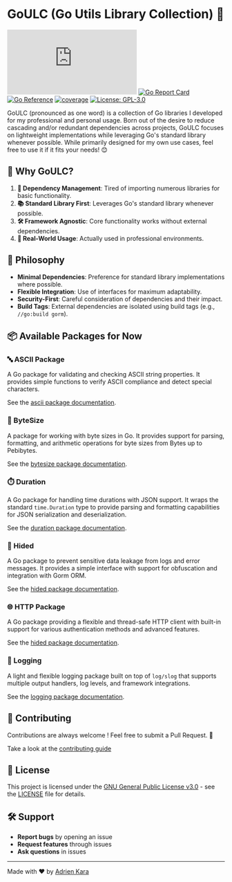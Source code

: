 # GoULC (Go Utils Library Collection) 🚀

[![Matrix](https://img.shields.io/matrix/iglou.eu%3Amatrix.org?logo=matrix&color=yellow)](https://matrix.to/#/#iglou.eu:matrix.org)
[![Go Report Card](https://goreportcard.com/badge/gitlab.com/iglou.eu/goulc)](https://goreportcard.com/report/gitlab.com/iglou.eu/goulc)
[![Go Reference](https://pkg.go.dev/badge/gitlab.com/iglou.eu/goulc.svg)](https://pkg.go.dev/gitlab.com/iglou.eu/goulc)
[![coverage](https://gitlab.com/iglou.eu/goulc/badges/main/coverage.svg?job=unit_test)](#)
[![License: GPL-3.0](https://img.shields.io/badge/License-GPL--3.0-blue.svg)](https://www.gnu.org/licenses/gpl-3.0)

GoULC (pronounced as one word) is a collection of Go libraries I developed for my professional and personal usage. Born out of the desire to reduce cascading and/or redundant dependencies across projects, GoULC focuses on lightweight implementations while leveraging Go's standard library whenever possible. While primarily designed for my own use cases, feel free to use it if it fits your needs! 😊

## 📌 Why GoULC?

1. **🔗 Dependency Management**: Tired of importing numerous libraries for basic functionality.
2. **📚 Standard Library First**: Leverages Go's standard library whenever possible.
3. **🛠️ Framework Agnostic**: Core functionality works without external dependencies.
4. **🏢 Real-World Usage**: Actually used in professional environments.

## 🎯 Philosophy

- **Minimal Dependencies**: Preference for standard library implementations where possible.
- **Flexible Integration**: Use of interfaces for maximum adaptability.
- **Security-First**: Careful consideration of dependencies and their impact.
- **Build Tags**: External dependencies are isolated using build tags (e.g., `//go:build gorm`).

## 📦 Available Packages for Now

### 🔤 ASCII Package

A Go package for validating and checking ASCII string properties. It provides simple functions to verify ASCII compliance and detect special characters.

See the [ascii package documentation](ascii/README.md).

### 📏 ByteSize

A package for working with byte sizes in Go. It provides support for parsing, formatting, and arithmetic operations for byte sizes from Bytes up to Pebibytes.

See the [bytesize package documentation](bytesize/README.md).

### ⏱️ Duration

A Go package for handling time durations with JSON support. It wraps the standard `time.Duration` type to provide parsing and formatting capabilities for JSON serialization and deserialization.

See the [duration package documentation](duration/README.md).

### 🙈 Hided

A Go package to prevent sensitive data leakage from logs and error messages. It provides a simple interface with support for obfuscation and integration with Gorm ORM.

See the [hided package documentation](hided/README.md).

### 🌐 HTTP Package

A Go package providing a flexible and thread-safe HTTP client with built-in support for various authentication methods and advanced features.

See the [hided package documentation](http/README.md).

### 📝 Logging

A light and flexible logging package built on top of `log/slog` that supports multiple output handlers, log levels, and framework integrations.

See the [logging package documentation](logging/README.md).

## 🤝 Contributing

Contributions are always welcome ! Feel free to submit a Pull Request. 🎉

Take a look at the [contributing guide](CONTRIBUTING.md)

## 📜 License

This project is licensed under the [GNU General Public License v3.0](https://www.gnu.org/licenses/gpl-3.0) - see the [LICENSE](LICENSE) file for details.

## 🛠️ Support

- **Report bugs** by opening an issue
- **Request features** through issues
- **Ask questions** in issues

---

Made with ❤️ by [Adrien Kara](https://gitlab.com/adrienK)